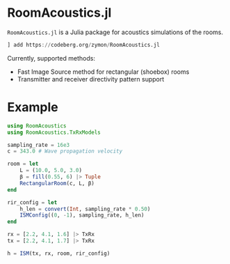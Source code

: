 # RoomAcoustics.jl

`RoomAcoustics.jl` is a Julia package for acoustics simulations of the rooms.


```julia
] add https://codeberg.org/zymon/RoomAcoustics.jl
```


Currently, supported methods:
* Fast Image Source method for rectangular (shoebox) rooms
* Transmitter and receiver directivity pattern support


# Example

```julia
using RoomAcoustics
using RoomAcoustics.TxRxModels

sampling_rate = 16e3
c = 343.0 # Wave propagation velocity

room = let
    L = (10.0, 5.0, 3.0)
    β = fill(0.55, 6) |> Tuple
    RectangularRoom(c, L, β)
end

rir_config = let
    h_len = convert(Int, sampling_rate * 0.50)
    ISMConfig((0, -1), sampling_rate, h_len)
end

rx = [2.2, 4.1, 1.6] |> TxRx
tx = [2.2, 4.1, 1.7] |> TxRx

h = ISM(tx, rx, room, rir_config)
```
